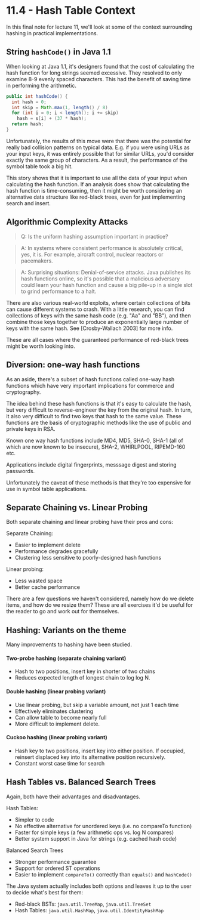 # 11.4 - Hash Table Context

In this final note for lecture 11, we'll look at some of the context surrounding hashing in practical implementations.

## String `hashCode()` in Java 1.1

When looking at Java 1.1, it's designers found that the cost of calculating the hash function for long strings seemed excessive. They resolved to only examine 8-9 evenly spaced characters. This had the benefit of saving time in performing the arithmetic.

```Java
public int hashCode() { 
  int hash = 0;
  int skip = Math.max(1, length() / 8)
  for (int i = 0; i < length(); i += skip)
    hash = s[i] + (37 * hash);
  return hash;
}
```

Unfortunately, the results of this move were that there was the potential for really bad collision patterns on typical data. E.g. if you were using URLs as your input keys, it was entirely possible that for similar URLs, you'd consider exactly the same group of characters. As a result, the performance of the symbol table took a big hit.

This story shows that it is important to use all the data of your input when calculating the hash function. If an analysis does show that calculating the hash function is time-consuming, then it might be worth considering an alternative data structure like red-black trees, even for just implementing search and insert.

## Algorithmic Complexity Attacks

> Q: Is the uniform hashing assumption important in practice?

> A: In systems where consistent performance is absolutely critical, yes, it is. For example, aircraft control, nuclear reactors or pacemakers.

> A: Surprising situations: Denial-of-service attacks. Java publishes its hash functions online, so it's possible that a malicious adversary could learn your hash function and cause a big pile-up in a single slot to grind performance to a halt.
 
There are also various real-world exploits, where certain collections of bits can cause different systems to crash. With a little research, you can find collections of keys with the same hash code (e.g. "Aa" and "BB"), and then combine those keys together to produce an exponentially large number of keys with the same hash. See [Crosby-Wallach 2003] for more info.

These are all cases where the guaranteed performance of red-black trees might be worth looking into.

## Diversion: one-way hash functions

As an aside, there's a subset of hash functions called one-way hash functions which have very important implications for commerce and cryptography.

The idea behind these hash functions is that it's easy to calculate the hash, but very difficult to reverse-engineer the key from the original hash. In turn, it also very difficult to find two keys that hash to the same value. These functions are the basis of cryptographic methods like the use of public and private keys in RSA.

Known one way hash functions include MD4, MD5, SHA-0, SHA-1 (all of which are now known to be insecure), SHA-2, WHIRLPOOL, RIPEMD-160 etc.

Applications include digital fingerprints, messsage digest and storing passwords.

Unfortunately the caveat of these methods is that they're too expensive for use in symbol table applications.

## Separate Chaining vs. Linear Probing

Both separate chaining and linear probing have their pros and cons:

Separate Chaining:
* Easier to implement delete
* Performance degrades gracefully
* Clustering less sensitive to poorly-designed hash functions

Linear probing:
* Less wasted space
* Better cache performance

There are a few questions we haven't considered, namely how do we delete items, and how do we resize them? These are all exercises it'd be useful for the reader to go and work out for themselves.

## Hashing: Variants on the theme

Many improvements to hashing have been studied.

#### Two-probe hashing (separate chaining variant)
* Hash to two positions, insert key in shorter of two chains
* Reduces expected length of longest chain to log log N.

#### Double hashing (linear probing variant)
* Use linear probing, but skip a variable amount, not just 1 each time
* Effectively eliminates clustering
* Can allow table to become nearly full
* More difficult to implement delete.

#### Cuckoo hashing (linear probing variant)

* Hash key to two positions, insert key into either position. If occupied, reinsert displaced key into its alternative position recursively.
* Constant worst case time for search

## Hash Tables vs. Balanced Search Trees

Again, both have their advantages and disadvantages.

Hash Tables:
* Simpler to code
* No effective alternative for unordered keys (i.e. no compareTo function)
* Faster for simple keys (a few arithmetic ops vs. log N compares)
* Better system support in Java for strings (e.g. cached hash code)

Balanced Search Trees
* Stronger performance guarantee
* Support for ordered ST operations
* Easier to implement `compareTo()` correctly than `equals()` and `hashCode()`

The Java system actually includes both options and leaves it up to the user to decide what's best for them:
* Red-black BSTs: `java.util.TreeMap`, `java.util.TreeSet`
* Hash Tables: `java.util.HashMap`, `java.util.IdentityHashMap`
